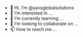 - 👋 Hi, I’m @yavaglobalsolutions
- 👀 I’m interested in ...
- 🌱 I’m currently learning ...
- 💞️ I’m looking to collaborate on ...
- 📫 How to reach me ...

<!---
yavaglobalsolutions/yavaglobalsolutions is a ✨ special ✨ repository because its `README.md` (this file) appears on your GitHub profile.
You can click the Preview link to take a look at your changes.
--->

